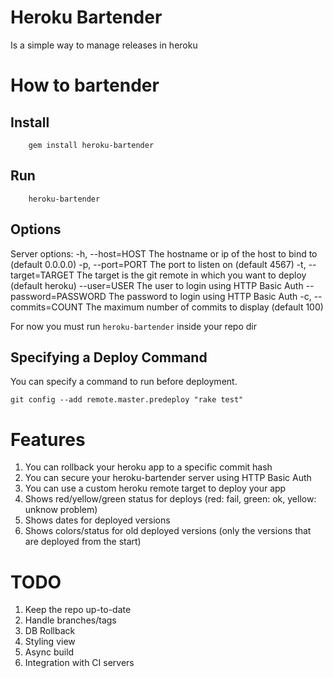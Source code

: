 # Heroku Bartender
Is a simple way to manage releases in heroku

# How to bartender
## Install
        gem install heroku-bartender
## Run
        heroku-bartender
## Options
Server options:
    -h, --host=HOST                  The hostname or ip of the host to bind to (default 0.0.0.0)
    -p, --port=PORT                  The port to listen on (default 4567)
    -t, --target=TARGET              The target is the git remote in which you want to deploy (default heroku)
        --user=USER                  The user to login using HTTP Basic Auth
        --password=PASSWORD          The password to login using HTTP Basic Auth
    -c, --commits=COUNT              The maximum number of commits to display (default 100)

For now you must run `heroku-bartender` inside your repo dir

## Specifying a Deploy Command

You can specify a command to run before deployment.

    git config --add remote.master.predeploy "rake test"


# Features
1. You can rollback your heroku app to a specific commit hash
2. You can secure your heroku-bartender server using HTTP Basic Auth
3. You can use a custom heroku remote target to deploy your app
4. Shows red/yellow/green status for deploys (red: fail, green: ok, yellow: unknow problem)
5. Shows dates for deployed versions
6. Shows colors/status for old deployed versions (only the versions that are deployed from the start)

# TODO
1. Keep the repo up-to-date
2. Handle branches/tags
3. DB Rollback
4. Styling view
5. Async build
6. Integration with CI servers
